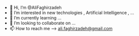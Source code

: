 - 👋 Hi, I’m @AliFaghirzadeh
- 👀 I’m interested in new technologies , Artificial Intelligence , ...
- 🌱 I’m currently learning ...
- 💞️ I’m looking to collaborate on ...
- 📫 How to reach me --> ali.faghirzadeh@gmail.com

<!---
AliFaghirzadeh/AliFaghirzadeh is a ✨ special ✨ repository because its `README.md` (this file) appears on your GitHub profile.
You can click the Preview link to take a look at your changes.
--->
